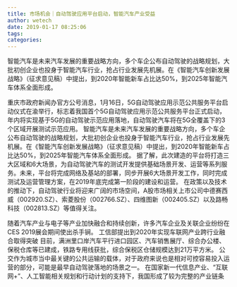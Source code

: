 ```yaml
---
title: 市场机会｜自动驾驶应用平台启动，智能汽车产业受益
author: wetech
date: 2019-01-17 08:25:06
tags: 
categories: 
---
```

智能汽车是未来汽车发展的重要战略方向，多个车企公布自动驾驶的战略规划，大批初创企业也投身于智能汽车行业，抢占行业发展先机展。在《智能汽车创新发展战略》（征求意见稿）中提出，到2020年智能新车占比达50%，到2025年智能汽车体系全面形成。
<!-- more -->
重庆市政府新闻办官方公号消息，1月16日，5G自动驾驶应用示范公共服务平台启动仪式在渝举行，标志着我国首个5G自动驾驶应用示范公共服务平台正式启动，年内将实现基于5G的自动驾驶示范应用落地，自动驾驶汽车将在5G全覆盖下的3个区域开展测试示范应用。
智能汽车是未来汽车发展的重要战略方向，多个车企公布自动驾驶的战略规划，大批初创企业也投身于智能汽车行业，抢占行业发展先机展。在《智能汽车创新发展战略》（征求意见稿）中提出，到2020年智能新车占比达50%，到2025年智能汽车体系全面形成。
据了解，此次建造的平台将打造三大区域和6大场景，为自动驾驶汽车的测试开发提供基础场景开发、运营等系列服务。未来，平台将完成网络及基站的部署，同步开展6大场景开发工作，同时完成测试及运营管理方案，在2019年底完成第一阶段的建设和运营。
在政策以及技术的推动下，自动驾驶行业将迎来广阔的市场空间，A股市场相关上市公司中德赛西威（002920.SZ）、索菱股份（002766.SZ）、四维图新（002405.SZ）以及路畅科技（002813.SZ）等值得关注。
 
 
随着汽车产业与电子等产业加快融合和持续创新，许多汽车企业及关联企业纷纷在CES 2019展会期间使出杀手锏。
工信部提出到2020年实现车联网产业跨行业融合取得突破
目前，满洲里口岸汽车平行进口园区、汽车销售展厅、综合办公楼、保税仓库等已建成，铁路专用线获批，综合保税区仓储规模达到21万平方米。
公交作为城市当中最关键的公共运输的载体，对于政府来说也是相对可控容易投入运营的部分，可能是最早自动驾驶落地的场景之一。
在国家新一代信息产业、“互联网+”、人工智能相关规划和行动计划的支持下，我国形成了较为完整的产业链条
